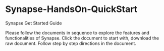 # Synapse-HandsOn-QuickStart
Synapse Get Started Guide

Please follow the documents in sequence to explore the features and functionalities of Synapse. 
Click the document to start with, download the raw document. Follow step by step directions in the document.
